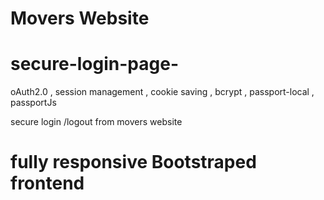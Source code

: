 # Movers Website

# secure-login-page-
oAuth2.0 , session management , cookie saving , bcrypt , passport-local , passportJs 

secure login /logout from movers website 

# fully responsive Bootstraped frontend
